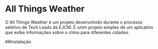 # All Things Weather
O All Things Weather é um projeto desenvolvido durante o processo seletivo de Tech Leads da EJCM. É umm projeto simples de um aplicativo que exibe informações sobre o clima para diferentes cidades.

##Instalação
